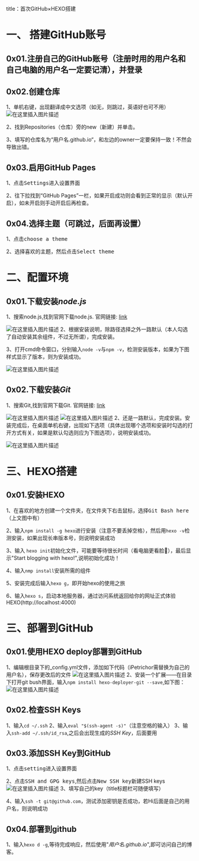 ﻿title：首次GitHub×HEXO搭建

# 一、 搭建GitHub账号

## 0x01.注册自己的GitHub账号（注册时用的用户名和自己电脑的用户名一定要记清），并登录

## 0x02.创建仓库

1、单机右键，出现翻译成中文选项（如无，则跳过，英语好也可不用）
![在这里插入图片描述](https://img-blog.csdnimg.cn/20201130213358573.png?x-oss-process=image/watermark,type_ZmFuZ3poZW5naGVpdGk,shadow_10,text_aHR0cHM6Ly9ibG9nLmNzZG4ubmV0L3RydXRoX3lvdWxlYXZl,size_16,color_FFFFFF,t_70)

2、找到Repositories（仓库）旁的new（新建）并单击。

3、填写的仓库名为“用户名.github.io“，和左边的owner一定要保持一致！不然会导致出错。

## 0x03.启用GitHub Pages

1、点击<kbd>Settings</kbd>进入设置界面

2、往下拉找到“GitHub Pages”一栏，如果开启成功则会看到正常的显示（默认开启），如未开启则手动开启后再检查。


## 0x04.选择主题（可跳过，后面再设置）
1、点击<kbd>choose a theme</kbd>

2、选择喜欢的主题，然后点击<kbd>Select theme</kbd>



# 二、配置环境
## 0x01.下载安装*node.js*
1、搜索node.js,找到官网下载node.js.
官网链接: [link](https://nodejs.org/en/)

![在这里插入图片描述](https://img-blog.csdnimg.cn/20201130220551414.png?x-oss-process=image/watermark,type_ZmFuZ3poZW5naGVpdGk,shadow_10,text_aHR0cHM6Ly9ibG9nLmNzZG4ubmV0L3RydXRoX3lvdWxlYXZl,size_16,color_FFFFFF,t_70#pic_center)
2、根据安装说明，除路径选择之外一路默认（本人勾选了自动安装其余组件，不过无所谓），完成安装。

3、打开cmd命令窗口，分别输入`node -v`与`npm -v`，检测安装版本，如果为下图样式显示了版本，则为安装成功。

![在这里插入图片描述](https://img-blog.csdnimg.cn/20201130221637243.png#pic_center)

## 0x02.下载安装*Git*
1、搜索Git,找到官网下载Git.
官网链接: [link](https://git-scm.com/download/win)

![在这里插入图片描述](https://img-blog.csdnimg.cn/20201130223021891.png?x-oss-process=image/watermark,type_ZmFuZ3poZW5naGVpdGk,shadow_10,text_aHR0cHM6Ly9ibG9nLmNzZG4ubmV0L3RydXRoX3lvdWxlYXZl,size_16,color_FFFFFF,t_70#pic_center)
![在这里插入图片描述](https://img-blog.csdnimg.cn/20201130223039710.png?x-oss-process=image/watermark,type_ZmFuZ3poZW5naGVpdGk,shadow_10,text_aHR0cHM6Ly9ibG9nLmNzZG4ubmV0L3RydXRoX3lvdWxlYXZl,size_16,color_FFFFFF,t_70#pic_center)
2、还是一路默认，完成安装。安装完成后，在桌面单机右键，出现如下选项（具体出现哪个选项和安装时勾选的打开方式有关，如果是默认勾选则应为下图选项），说明安装成功。

![在这里插入图片描述](https://img-blog.csdnimg.cn/20201130223603361.png?x-oss-process=image/watermark,type_ZmFuZ3poZW5naGVpdGk,shadow_10,text_aHR0cHM6Ly9ibG9nLmNzZG4ubmV0L3RydXRoX3lvdWxlYXZl,size_16,color_FFFFFF,t_70#pic_center)


# 三、HEXO搭建


## 0x01.安装HEXO
1、在喜欢的地方创建一个文件夹，在文件夹下右击鼠标，选择<kbd>Git Bash here</kbd>（上文图中有）

2、输入`npm install -g hexo`进行安装（注意不要丢掉空格），然后用`hexo -v`检测安装，如果出现长串版本号，则说明安装成功

3、输入 `hexo init`初始化文件，可能要等待很长时间（看电脑更看脸🤔），最后显示"Start blogging with hexo!",说明初始化成功！

4、输入`nmp install`安装所需的组件

5、安装完成后输入`hexo g`，即开始hexo的使用之旅

6、输入`hexo s`，启动本地服务器，通过访问系统返回给你的网址正式体验HEXO(http://localhost:4000)


# 三、部署到GitHub
## 0x01.使用HEXO deploy部署到GitHub
1、编辑根目录下的_config.yml文件，添加如下代码（iPetrichor需替换为自己的用户名），保存更改后的文件
![在这里插入图片描述](https://img-blog.csdnimg.cn/20201201202701618.png?x-oss-process=image/watermark,type_ZmFuZ3poZW5naGVpdGk,shadow_10,text_aHR0cHM6Ly9ibG9nLmNzZG4ubmV0L3RydXRoX3lvdWxlYXZl,size_16,color_FFFFFF,t_70)
2、安装一个扩展——在目录下打开git bush界面，输入`npm install hexo-deployer-git --save`,如下图：![在这里插入图片描述](https://img-blog.csdnimg.cn/20201201203308920.png)

## 0x02.检查SSH Keys
1、输入`cd ~/.ssh`
2、输入`eval "$(ssh-agent -s)"`（注意空格的输入）
3、输入`ssh-add ~/.ssh/id_rsa`,之后会出现生成的*SSH Key*，后面要用
## 0x03.添加SSH Key到GitHub
1、点击<kbd>setting</kbd>进入设置界面

2、点击<kbd>SSH and GPG keys</kbd>,然后点击<kbd>New SSH key</kbd>新建SSH keys![在这里插入图片描述](https://img-blog.csdnimg.cn/20201201204317259.jpg?x-oss-process=image/watermark,type_ZmFuZ3poZW5naGVpdGk,shadow_10,text_aHR0cHM6Ly9ibG9nLmNzZG4ubmV0L3RydXRoX3lvdWxlYXZl,size_16,color_FFFFFF,t_70)
3、填写自己的key（title标题栏可随便填写）

4、输入`ssh -t git@github.com`，测试添加密钥是否成功，若Hi后面是自己的用户名，则说明成功



## 0x04.部署到github

1、输入`hexo d -g`,等待完成响应，然后使用"*用户名.github.io*",即可访问自己的博客。


